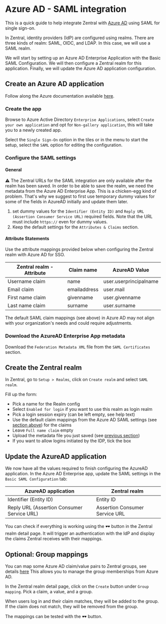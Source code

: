 # Azure AD - SAML integration

This is a quick guide to help integrate Zentral with [Azure AD](https://learn.microsoft.com/en-us/azure/active-directory/manage-apps/add-application-portal-setup-sso) using SAML for single sign-on.  
  
In Zentral, identity providers (IdP) are configured using realms. There are three kinds of realm: SAML, OIDC, and LDAP. In this case, we will use a SAML realm.

We will start by setting up an Azure AD Enterprise Application with the Basic SAML Configuration. We will then configure a Zentral realm for this application. Finally, we will update the Azure AD application configuration.


## Create an Azure AD  application

Follow along the Azure documentation available [here](https://learn.microsoft.com/en-us/azure/active-directory/manage-apps/add-application-portal-setup-sso).

### Create the app

Browse to Azure Active Directory `Enterprise Applications`, select `Create your own application` and opt for `Non-gallery application`, this will take you to a newly created app. 

Select the `Single Sign-On` option in the tiles or in the menu to start the setup, select the `SAML` option for editing the configuration.

### Configure the SAML settings

#### General

⚠️ The Zentral URLs for the SAML integration are only available after the realm has been saved. In order to be able to save the realm, we need the metadata from the Azure AD Enterprise App. This is a chicken-egg kind of problem. That's why we suggest to first use temporary dummy values for some of the fields in AzureAD initially and update them later.

1. set dummy values for the `Identifier (Entity ID)` and `Reply URL (Assertion Consumer Service URL)` required fields. Note that the URL must include `https://` even for dummy values. 
2.  Keep the default settings for the `Attributes & Claims` section.

#### Attribute Statements

Use the attribute mappings provided below when configuring the Zentral realm with Azure AD for SSO. 

| **Zentral realm - Attribute**    | **Claim name** | **AzureAD Value**      |
| ---------------- | ---------------------- | ---------------------- |
| Username claim   | name                   | user.userprincipalname |
| Email claim      | emailaddress           | user.mail              |
| First name claim | givenname              | user.givenname         |
| Last name claim  | surname                | user.surname           |

The default SAML claim mappings (see above) in Azure AD may not align with your organization's needs and could require adjustments.

### Download the AzureAD Enterprise App metadata

Download the `Federation Metadata XML` file from the `SAML Certificates` section.

## Create the Zentral realm

In Zentral, go to `Setup > Realms`, click on `Create realm` and select `SAML realm`.

Fill up the form:

 - Pick a name for the Realm config
 - Select `Enabled for login` if you want to use this realm as login realm
 - Pick a login session expiry (can be left empty, see help text)
 - Use the default claim mappings from the Azure AD SAML settings (see [section above](#attribute-statements)) for the claims
 - Leave `Full name claim` empty
 - Upload the metadata file you just saved (see [previous section](#download-the-azuread-enterprise-app-metadata))
 - If you want to allow logins initiated by the IDP, tick the box

## Update the AzureAD application

We now have all the values required to finish configuring the AzureAD application.
In the Azure AD Enterprise app, update the SAML settings in the `Basic SAML Configuration` tab:

| **AzureAD application**     | **Zentral realm**                                                |
| --------------------------- | ---------------------------------------------------------------- |
| Identifier (Entity ID)      | Entity ID                                                        |
| Reply URL (Assertion Consumer Service URL)      | Assertion Consumer Service URL                                   |


You can check if everything is working using the 🕶 button in the Zentral realm detail page. It will trigger an authentication with the IdP and display the claims Zentral receives with their mappings.

## Optional: Group mappings

You can map some Azure AD claim/value pairs to Zentral groups, see details [here](https://learn.microsoft.com/en-us/azure/active-directory/hybrid/how-to-connect-fed-group-claims) 
This allows you to manage the group memberships from Azure AD.

In the Zentral realm detail page, click on the `Create` button under `Group mapping`. Pick a claim, a value, and a group.

When users log in and their claim matches, they will be added to the group. If the claim does not match, they will be removed from the group.

The mappings can be tested with the 🕶 button.
